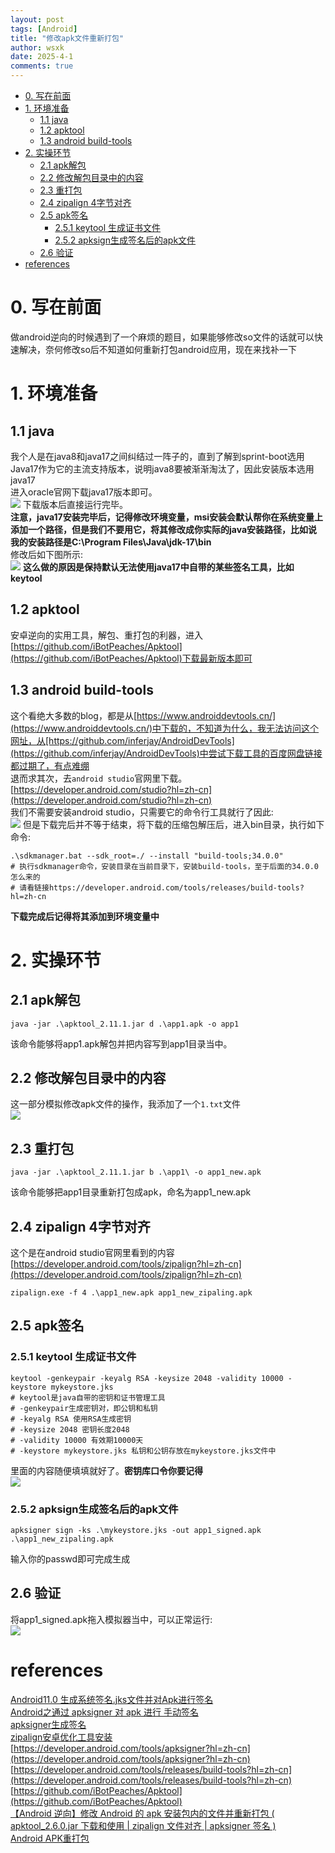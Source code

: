 ```yaml
---
layout: post
tags: [Android]
title: "修改apk文件重新打包"
author: wsxk
date: 2025-4-1
comments: true
---
```


- [0. 写在前面](#0-写在前面)
- [1. 环境准备](#1-环境准备)
  - [1.1 java](#11-java)
  - [1.2 apktool](#12-apktool)
  - [1.3 android build-tools](#13-android-build-tools)
- [2. 实操环节](#2-实操环节)
  - [2.1 apk解包](#21-apk解包)
  - [2.2 修改解包目录中的内容](#22-修改解包目录中的内容)
  - [2.3 重打包](#23-重打包)
  - [2.4 zipalign 4字节对齐](#24-zipalign-4字节对齐)
  - [2.5 apk签名](#25-apk签名)
    - [2.5.1 keytool 生成证书文件](#251-keytool-生成证书文件)
    - [2.5.2 apksign生成签名后的apk文件](#252-apksign生成签名后的apk文件)
  - [2.6 验证](#26-验证)
- [references](#references)


# 0. 写在前面<br>
做android逆向的时候遇到了一个麻烦的题目，如果能够修改so文件的话就可以快速解决，奈何修改so后不知道如何重新打包android应用，现在来找补一下<br>

# 1. 环境准备<br>
## 1.1 java<br>
我个人是在java8和java17之间纠结过一阵子的，直到了解到sprint-boot选用Java17作为它的主流支持版本，说明java8要被渐渐淘汰了，因此安装版本选用java17<br>
进入oracle官网下载java17版本即可。<br>
![](https://raw.githubusercontent.com/wsxk/wsxk_pictures/main/2024-9-25/20250324211813.png)
下载版本后直接运行完毕。<br>
**注意，java17安装完毕后，记得修改环境变量，msi安装会默认帮你在系统变量上添加一个路径，但是我们不要用它，将其修改成你实际的java安装路径，比如说我的安装路径是C:\Program Files\Java\jdk-17\bin**<br>
修改后如下图所示:<br>
![](https://raw.githubusercontent.com/wsxk/wsxk_pictures/main/2024-9-25/20250324212045.png)
**这么做的原因是保持默认无法使用java17中自带的某些签名工具，比如keytool**<br>

## 1.2 apktool<br>
安卓逆向的实用工具，解包、重打包的利器，进入[https://github.com/iBotPeaches/Apktool](https://github.com/iBotPeaches/Apktool)下载最新版本即可<br>

## 1.3 android build-tools<br>
这个看绝大多数的blog，都是从[https://www.androiddevtools.cn/](https://www.androiddevtools.cn/)中下载的，不知道为什么，我无法访问这个网址，从[https://github.com/inferjay/AndroidDevTools](https://github.com/inferjay/AndroidDevTools)中尝试下载工具的百度网盘链接都过期了，有点难绷<br>
退而求其次，去`android studio`官网里下载。[https://developer.android.com/studio?hl=zh-cn](https://developer.android.com/studio?hl=zh-cn)<br>
我们不需要安装android studio，只需要它的命令行工具就行了因此:<br>
![](https://raw.githubusercontent.com/wsxk/wsxk_pictures/main/2024-9-25/20250324212705.png)
但是下载完后并不等于结束，将下载的压缩包解压后，进入bin目录，执行如下命令:<br>
```shell
.\sdkmanager.bat --sdk_root=./ --install "build-tools;34.0.0"
# 执行sdkmanager命令，安装目录在当前目录下，安装build-tools，至于后面的34.0.0怎么来的
# 请看链接https://developer.android.com/tools/releases/build-tools?hl=zh-cn
```
**下载完成后记得将其添加到环境变量中**<br>

# 2. 实操环节<br>
## 2.1 apk解包<br>
```shell
java -jar .\apktool_2.11.1.jar d .\app1.apk -o app1
```
该命令能够将app1.apk解包并把内容写到app1目录当中。<br>
## 2.2 修改解包目录中的内容<br>
这一部分模拟修改apk文件的操作，我添加了一个`1.txt`文件<br>
![](https://raw.githubusercontent.com/wsxk/wsxk_pictures/main/2024-9-25/20250324213327.png)

## 2.3 重打包<br>
```shell
java -jar .\apktool_2.11.1.jar b .\app1\ -o app1_new.apk
```
该命令能够把app1目录重新打包成apk，命名为app1_new.apk

## 2.4 zipalign 4字节对齐<bvr>
这个是在android studio官网里看到的内容[https://developer.android.com/tools/zipalign?hl=zh-cn](https://developer.android.com/tools/zipalign?hl=zh-cn)<br>
```shell
zipalign.exe -f 4 .\app1_new.apk app1_new_zipaling.apk
```

## 2.5 apk签名<br>
### 2.5.1 keytool 生成证书文件<br>
```shell
keytool -genkeypair -keyalg RSA -keysize 2048 -validity 10000 -keystore mykeystore.jks
# keytool是java自带的密钥和证书管理工具
# -genkeypair生成密钥对，即公钥和私钥 
# -keyalg RSA 使用RSA生成密钥 
# -keysize 2048 密钥长度2048
# -validity 10000 有效期10000天
# -keystore mykeystore.jks 私钥和公钥存放在mykeystore.jks文件中
```
里面的内容随便填填就好了。**密钥库口令你要记得**<br>
![](https://raw.githubusercontent.com/wsxk/wsxk_pictures/main/2024-9-25/20250324214021.png)

### 2.5.2 apksign生成签名后的apk文件<br>
```shell
apksigner sign -ks .\mykeystore.jks -out app1_signed.apk .\app1_new_zipaling.apk
```
输入你的passwd即可完成生成<br>


## 2.6 验证<br>
将app1_signed.apk拖入模拟器当中，可以正常运行:<br>
![](https://raw.githubusercontent.com/wsxk/wsxk_pictures/main/2024-9-25/20250324214235.png)

# references<br>
[Android11.0 生成系统签名.jks文件并对Apk进行签名](https://blog.csdn.net/wxd_csdn_2016/article/details/131300689?spm=1001.2101.3001.6661.1&utm_medium=distribute.pc_relevant_t0.none-task-blog-2%7Edefault%7ECTRLIST%7EPayColumn-1-131300689-blog-105138228.235%5Ev43%5Econtrol&depth_1-utm_source=distribute.pc_relevant_t0.none-task-blog-2%7Edefault%7ECTRLIST%7EPayColumn-1-131300689-blog-105138228.235%5Ev43%5Econtrol&utm_relevant_index=1)<br>
[Android之通过 apksigner 对 apk 进行 手动签名](https://blog.csdn.net/q610098308/article/details/105138228)<br>
[apksigner生成签名](https://tool.yimenapp.com/info@-apksigner-sheng-cheng-qian-ming-147708.html)<br>
[zipalign安卓优化工具安装](https://blog.csdn.net/qq_39965424/article/details/134717735)<br>
[https://developer.android.com/tools/apksigner?hl=zh-cn](https://developer.android.com/tools/apksigner?hl=zh-cn)<br>
[https://developer.android.com/tools/releases/build-tools?hl=zh-cn](https://developer.android.com/tools/releases/build-tools?hl=zh-cn)<br>
[https://github.com/iBotPeaches/Apktool](https://github.com/iBotPeaches/Apktool)<br>
[【Android 逆向】修改 Android 的 apk 安装包内的文件并重新打包 ( apktool_2.6.0.jar 下载和使用 | zipalign 文件对齐 | apksigner 签名 )](https://cloud.tencent.com/developer/article/2253134)<br>
[Android APK重打包](https://blog.csdn.net/kelxLZ/article/details/125823384)<br>

<!-- Google tag (gtag.js) -->
<script async src="https://www.googletagmanager.com/gtag/js?id=G-C22S5YSYL7"></script>
<script>
  window.dataLayer = window.dataLayer || [];
  function gtag(){dataLayer.push(arguments);}
  gtag('js', new Date());

  gtag('config', 'G-C22S5YSYL7');
</script>